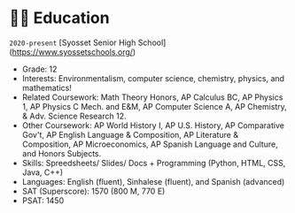 # 👨‍🎓 Education
`2020-present` [Syosset Senior High School] (https://www.syossetschools.org/)
- Grade: 12
- Interests: Environmentalism, computer science, chemistry, physics, and mathematics!
- Related Coursework: Math Theory Honors, AP Calculus BC, AP Physics 1, AP Physics C Mech. and E&M, AP Computer Science A, AP Chemistry, & Adv. Science Research 12.
- Other Coursework: AP World History I, AP U.S. History, AP Comparative Gov't, AP English Language & Composition, AP Literature & Composition, AP Microeconomics, AP Spanish Language and Culture, and Honors Subjects.
- Skills: Spreedsheets/ Slides/ Docs + Programming (Python, HTML, CSS, Java, C++)
- Languages: English (fluent), Sinhalese (fluent), and Spanish (advanced)
- SAT (Superscore): 1570 (800 M, 770 E)
- PSAT: 1450